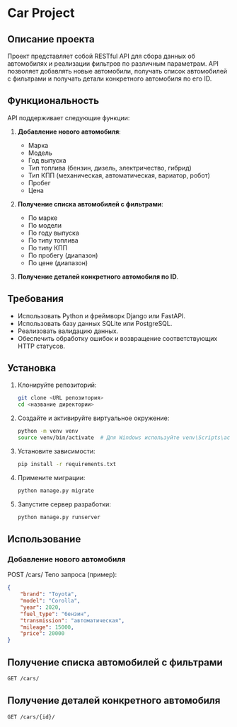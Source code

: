 # Car Project

## Описание проекта

Проект представляет собой RESTful API для сбора данных об автомобилях и реализации фильтров по различным параметрам. API позволяет добавлять новые автомобили, получать список автомобилей с фильтрами и получать детали конкретного автомобиля по его ID.

## Функциональность

API поддерживает следующие функции:

1. **Добавление нового автомобиля**:
    - Марка
    - Модель
    - Год выпуска
    - Тип топлива (бензин, дизель, электричество, гибрид)
    - Тип КПП (механическая, автоматическая, вариатор, робот)
    - Пробег
    - Цена

2. **Получение списка автомобилей с фильтрами**:
    - По марке
    - По модели
    - По году выпуска
    - По типу топлива
    - По типу КПП
    - По пробегу (диапазон)
    - По цене (диапазон)

3. **Получение деталей конкретного автомобиля по ID**.

## Требования

- Использовать Python и фреймворк Django или FastAPI.
- Использовать базу данных SQLite или PostgreSQL.
- Реализовать валидацию данных.
- Обеспечить обработку ошибок и возвращение соответствующих HTTP статусов.

## Установка

1. Клонируйте репозиторий:
    ```sh
    git clone <URL репозитория>
    cd <название директории>
    ```

2. Создайте и активируйте виртуальное окружение:
    ```sh
    python -m venv venv
    source venv/bin/activate  # Для Windows используйте venv\Scripts\activate
    ```

3. Установите зависимости:
    ```sh
    pip install -r requirements.txt
    ```

4. Примените миграции:
    ```sh
    python manage.py migrate
    ```

5. Запустите сервер разработки:
    ```sh
    python manage.py runserver
    ```

## Использование

### Добавление нового автомобиля
POST /cars/
Тело запроса (пример):
```json
{
    "brand": "Toyota",
    "model": "Corolla",
    "year": 2020,
    "fuel_type": "бензин",
    "transmission": "автоматическая",
    "mileage": 15000,
    "price": 20000
}
```

## Получение списка автомобилей с фильтрами
```sh
GET /cars/
```

## Получение деталей конкретного автомобиля
```sh
GET /cars/{id}/
```
